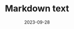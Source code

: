 ---
title: "Markdown text"
date: 2023-09-28
lastmod: 2023-09-28
draft: false
garden_tags: ["markdown", "text", "computers"]
summary: "Some reference material for markdown text"
status: "growing"
---